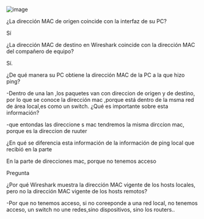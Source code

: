 ![image](https://github.com/Fx2048/COMU_REDES/assets/131219987/292cedf2-d1e8-470b-a432-fd1e19c1b47f)

¿La dirección MAC de origen coincide con la interfaz de su PC? 

Sí 

¿La dirección MAC de destino en Wireshark coincide con la dirección MAC del compañero de equipo? 

Sí. 

¿De qué manera su PC obtiene la dirección MAC de la PC a la que hizo ping? 

-Dentro de una lan ,los paquetes van con direccion de origen y de destino, por lo que se conoce la dirección mac ,porque está dentro de la msma red de área local,es como un switch. 
¿Qué es importante sobre esta información? 

-que entondas las direccione s mac tendremos la misma dirccion mac, porque es la direccion de ruuter 

¿En qué se diferencia esta información de la información de ping local que recibió en la parte 

En la parte de direcciones mac, porque no tenemos acceso 

Pregunta 

¿Por qué Wireshark muestra la dirección MAC vigente de los hosts locales, pero no la dirección MAC vigente de los hosts remotos? 

-Por que no tenemos acceso, si no coreeponde a una red local, no tenemos acceso, un switch no une redes,sino dispositivos, sino los routers.. 
